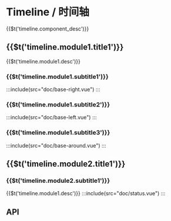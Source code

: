 # Timeline / 时间轴
<span>{{$t('timeline.component_desc')}}</span>

## <span>{{$t('timeline.module1.title1')}}</span>
<span>{{$t('timeline.module1.desc')}}</span>

### <span>{{$t('timeline.module1.subtitle1')}}</span>
:::include(src="doc/base-right.vue")
:::

### <span>{{$t('timeline.module1.subtitle2')}}</span>
:::include(src="doc/base-left.vue")
:::

### <span>{{$t('timeline.module1.subtitle3')}}</span>
:::include(src="doc/base-around.vue")
:::

## <span>{{$t('timeline.module2.title1')}}</span>
### <span>{{$t('timeline.module2.subtitle1')}}</span>
<span>{{$t('timeline.module1.desc')}}</span>
:::include(src="doc/status.vue")
:::

<!-- 根据场景不同可以将时间节点设置为其他类型
:::include(src="doc/nodetype.vue")
::: -->
<!-- 
### 内容展示方向 <mtd-tag type='unbordered' size='small' theme="gray">属性</mtd-tag>
根据展示场景，选择不同方向的内容展示时间轴
内容在时间轴左侧
:::include(src="doc/right.vue")
:::

内容在时间轴两侧，设置 position 为`alternate`
:::include(src="doc/alternate.vue")
:::

### 最小高度 <mtd-tag type='unbordered' size='small' theme="gray">属性</mtd-tag>
设置时间轴线的最小高度 超过最小高度的部分将会高度自适应
:::include(src="doc/minheight.vue")
::: -->

## API
<api-doc name="Timeline" :doc="require('./api.json')"></api-doc>
<api-doc name="TimelineItem" :doc="require('./../timeline-item/api.json')"></api-doc>

<style>
    .demo-timeline-wrap {
        display: flex;
        justify-content: space-between;
    }
</style>